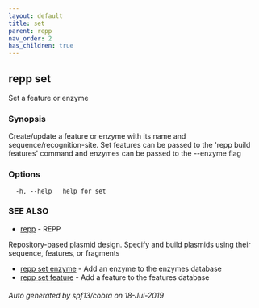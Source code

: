 ```yaml
---
layout: default
title: set
parent: repp
nav_order: 2
has_children: true
---
```

## repp set

Set a feature or enzyme

### Synopsis

Create/update a feature or enzyme with its name and sequence/recognition-site.
Set features can be passed to the 'repp build features' command and enzymes can
be passed to the --enzyme flag

### Options

```
  -h, --help   help for set
```

### SEE ALSO

* [repp](repp)	 - REPP
	
Repository-based plasmid design. Specify and build plasmids using
their sequence, features, or fragments
* [repp set enzyme](repp_set_enzyme)	 - Add an enzyme to the enzymes database
* [repp set feature](repp_set_feature)	 - Add a feature to the features database

###### Auto generated by spf13/cobra on 18-Jul-2019
